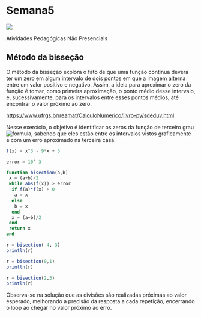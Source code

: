 # Semana5
![](https://github.com/ifes-guarapari-cnum-enel-2020/Semana5/workflows/Julia%20CI/badge.svg)

Atividades Pedagógicas Não Presenciais

## Método da bisseção
O método da bisseção explora o fato de que uma função contínua deverá ter um zero em algum intervalo de dois pontos em que a imagem alterna entre um valor positivo e negativo. Assim, a ideia para aproximar o zero da função é tomar, como primeira aproximação, o ponto médio desse intervalo, e, sucessivamente, para os intervalos entre esses pontos médios, até encontrar o valor próximo ao zero.

https://www.ufrgs.br/reamat/CalculoNumerico/livro-py/sdeduv.html

Nesse exercício, o objetivo é identificar os zeros da função de terceiro grau ![formula](https://render.githubusercontent.com/render/math?math=f(x)=x^3-9x+3), sabendo que eles estão entre os intervalos vistos graficamente e com um erro aproximado na terceira casa.
```julia
f(x) = x^3 - 9*x + 3

error = 10^-3

function bisection(a,b)
 x = (a+b)/2
 while abs(f(x)) > error
  if f(a)*f(x) > 0
   a = x
  else
   b = x
  end
  x = (a+b)/2
 end
 return x
end

r = bisection(-4,-3)
println(r)

r = bisection(0,1)
println(r)

r = bisection(2,3)
println(r)
```

Observa-se na solução que as divisões são realizadas próximas ao valor esperado, melhorando a precisão da resposta a cada repetição, encerrando o loop ao chegar no valor próximo ao erro.
